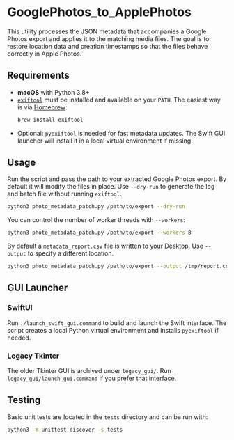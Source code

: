# GooglePhotos_to_ApplePhotos

This utility processes the JSON metadata that accompanies a Google Photos export and applies it to the matching media files. The goal is to restore location data and creation timestamps so that the files behave correctly in Apple Photos.

## Requirements
- **macOS** with Python 3.8+
- [`exiftool`](https://exiftool.org/) must be installed and available on your `PATH`. The easiest way is via [Homebrew](https://brew.sh/):
  ```bash
  brew install exiftool
  ```
- Optional: `pyexiftool` is needed for fast metadata updates. The Swift GUI launcher will install it in a local virtual environment if missing.

## Usage
Run the script and pass the path to your extracted Google Photos export. By default it will modify the files in place. Use `--dry-run` to generate the log and batch file without running `exiftool`.

```bash
python3 photo_metadata_patch.py /path/to/export --dry-run
```

You can control the number of worker threads with `--workers`:

```bash
python3 photo_metadata_patch.py /path/to/export --workers 8
```

By default a `metadata_report.csv` file is written to your Desktop. Use `--output` to specify a different location.

```bash
python3 photo_metadata_patch.py /path/to/export --output /tmp/report.csv
```

## GUI Launcher
### SwiftUI
Run `./launch_swift_gui.command` to build and launch the Swift interface. The script creates a local Python virtual environment and installs `pyexiftool` if needed.

### Legacy Tkinter
The older Tkinter GUI is archived under `legacy_gui/`. Run `legacy_gui/launch_gui.command` if you prefer that interface.

## Testing
Basic unit tests are located in the `tests` directory and can be run with:

```bash
python3 -m unittest discover -s tests
```
